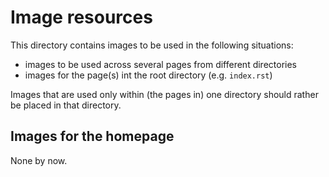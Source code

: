 # Image resources

This directory contains images to be used in the following situations:
- images to be used across several pages from different directories
- images for the page(s) int the root directory (e.g. `index.rst`)

Images that are used only within (the pages in) one directory should rather be placed in that directory.

## Images for the homepage

None by now.

